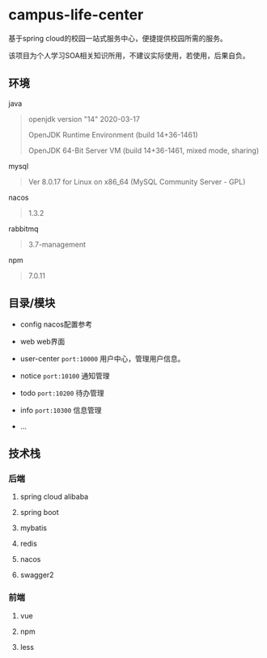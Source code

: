 # campus-life-center
基于spring cloud的校园一站式服务中心，便捷提供校园所需的服务。

该项目为个人学习SOA相关知识所用，不建议实际使用，若使用，后果自负。

## 环境
java
> openjdk version "14" 2020-03-17
>
> OpenJDK Runtime Environment (build 14+36-1461)
>
> OpenJDK 64-Bit Server VM (build 14+36-1461, mixed mode, sharing)

mysql
> Ver 8.0.17 for Linux on x86_64 (MySQL Community Server - GPL)

nacos
> 1.3.2

rabbitmq
> 3.7-management

npm
> 7.0.11


## 目录/模块

- config
nacos配置参考

- web
web界面

- user-center `port:10000`
用户中心，管理用户信息。

- notice `port:10100`
通知管理

- todo `port:10200`
待办管理

- info `port:10300`
信息管理

- ...

## 技术栈

### 后端

1. spring cloud alibaba

1. spring boot

1. mybatis

1. redis

1. nacos

1. swagger2

### 前端

1. vue

1. npm

1. less
